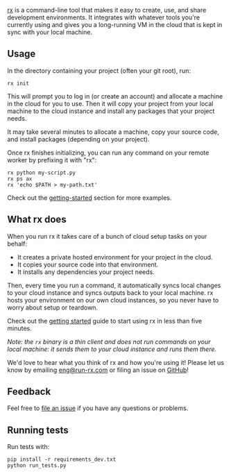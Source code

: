 [rx](https://www.run-rx.com) is a command-line tool that makes it easy to
create, use, and share development environments. It integrates with whatever
tools you're currently using and gives you a long-running VM in the cloud that
is kept in sync with your local machine.

## Usage

In the directory containing your project (often your git root), run:

    rx init

This will prompt you to log in (or create an account) and allocate a machine
in the cloud for you to use. Then it will copy your project from your local
machine to the cloud instance and install any packages that your project needs.

It may take several minutes to allocate a machine, copy your source code, and
install packages (depending on your project).

Once rx finishes initializing, you can run any command on your remote worker
by prefixing it with "rx":

    rx python my-script.py
    rx ps ax
    rx 'echo $PATH > my-path.txt'

Check out the [getting-started](https://www.run-rx.com/getting-started/)
section for more examples.

## What rx does

When you run rx it takes care of a bunch of cloud setup tasks on your behalf:

* It creates a private hosted environment for your project in the cloud.
* It copies your source code into that environment.
* It installs any dependencies your project needs.

Then, every time you run a command, it automatically syncs local changes to
your cloud instance and syncs outputs back to your local machine. rx hosts
your environment on our own cloud instances, so you never have to worry about
setup or teardown.

Check out the [getting started](https://www.run-rx.com/getting-started) guide
to start using rx in less than five minutes.

*Note: the `rx` binary is a thin client and does not run commands on your local
machine: it sends them to your cloud instance and runs them there.*

We'd love to hear what you think of rx and how you're using it! Please let us
know by emailing eng@run-rx.com or filing an issue on
[GitHub](https://github.com/run-rx/rx/issues)!

## Feedback

Feel free to [file an issue](https://github.com/run-rx/rx/issues) if you have
any questions or problems.

## Running tests

Run tests with:

```
pip install -r requirements_dev.txt
python run_tests.py
```
